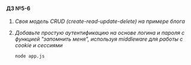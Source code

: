#### ДЗ №5-6

1. *Своя модель CRUD (create-read-update-delete) на примере блога*

2. *Добавьте простую аутентификацию на основе логина и пароля с функцией
    "запомнить меня", используя middleware для работы с cookie и
    сессиями*
   
   ```node app.js```